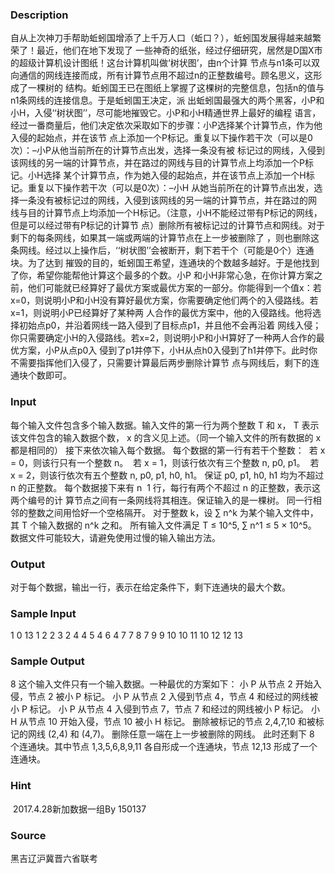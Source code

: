 
### Description
自从上次神刀手帮助蚯蚓国增添了上千万人口（蚯口？），蚯蚓国发展得越来越繁荣了！最近，他们在地下发现了
一些神奇的纸张，经过仔细研究，居然是D国X市的超级计算机设计图纸！这台计算机叫做‘树状图’，由n个计算
节点与n1条可以双向通信的网线连接而成，所有计算节点用不超过n的正整数编号。顾名思义，这形成了一棵树的
结构。蚯蚓国王已在图纸上掌握了这棵树的完整信息，包括n的值与n1条网线的连接信息。于是蚯蚓国王决定，派
出蚯蚓国最强大的两个黑客，小P和小H，入侵‘‘树状图’’，尽可能地摧毁它。小P和小H精通世界上最好的编程
语言，经过一番商量后，他们决定依次采取如下的步骤：小P选择某个计算节点，作为他入侵的起始点，并在该节
点上添加一个P标记。重复以下操作若干次（可以是0次）：–小P从他当前所在的计算节点出发，选择一条没有被
标记过的网线，入侵到该网线的另一端的计算节点，并在路过的网线与目的计算节点上均添加一个P标记。小H选择
某个计算节点，作为她入侵的起始点，并在该节点上添加一个H标记。重复以下操作若干次（可以是0次）：–小H
从她当前所在的计算节点出发，选择一条没有被标记过的网线，入侵到该网线的另一端的计算节点，并在路过的网
线与目的计算节点上均添加一个H标记。（注意，小H不能经过带有P标记的网线，但是可以经过带有P标记的计算节
点）删除所有被标记过的计算节点和网线。对于剩下的每条网线，如果其一端或两端的计算节点在上一步被删除了
，则也删除这条网线。经过以上操作后，‘‘树状图’’会被断开，剩下若干个（可能是0个）连通块。为了达到
摧毁的目的，蚯蚓国王希望，连通块的个数越多越好。于是他找到了你，希望你能帮他计算这个最多的个数。小P
和小H非常心急，在你计算方案之前，他们可能就已经算好了最优方案或最优方案的一部分。你能得到一个值x：若
x=0，则说明小P和小H没有算好最优方案，你需要确定他们两个的入侵路线。若x=1，则说明小P已经算好了某种两
人合作的最优方案中，他的入侵路线。他将选择初始点p0，并沿着网线一路入侵到了目标点p1，并且他不会再沿着
网线入侵；你只需要确定小H的入侵路线。若x=2，则说明小P和小H算好了一种两人合作的最优方案，小P从点p0入
侵到了p1并停下，小H从点h0入侵到了h1并停下。此时你不需要指挥他们入侵了，只需要计算最后两步删除计算节
点与网线后，剩下的连通块个数即可。


### Input
每个输入文件包含多个输入数据。输入文件的第一行为两个整数 T 和 x， T 表示
该文件包含的输入数据个数， x 的含义见上述。（同一个输入文件的所有数据的 x 都是相同的）
接下来依次输入每个数据。
每个数据的第一行有若干个整数：
 若 x = 0，则该行只有一个整数 n。
 若 x = 1，则该行依次有三个整数 n, p0, p1。
 若 x = 2，则该行依次有五个整数 n, p0, p1, h0, h1。
保证 p0, p1, h0, h1 均为不超过 n 的正整数。
每个数据接下来有 n  1 行，每行有两个不超过 n 的正整数，表示这两个编号的计
算节点之间有一条网线将其相连。保证输入的是一棵树。
同一行相邻的整数之间用恰好一个空格隔开。
对于整数 k，设 ∑ n^k 为某个输入文件中，其 T 个输入数据的 n^k 之和。
所有输入文件满足 T ≤ 10^5, ∑ n^1 ≤ 5 × 10^5。
数据文件可能较大，请避免使用过慢的输入输出方法。

### Output
对于每个数据，输出一行，表示在给定条件下，剩下连通块的最大个数。

### Sample Input
1 0
13
1 2
2 3
2 4
4 5
4 6
4 7
7 8
7 9
9 10
10 11
10 12
12 13

### Sample Output
8
这个输入文件只有一个输入数据。一种最优的方案如下：
 小 P 从节点 2 开始入侵，节点 2 被小 P 标记。
 小 P 从节点 2 入侵到节点 4，节点 4 和经过的网线被小 P 标记。
 小 P 从节点 4 入侵到节点 7，节点 7 和经过的网线被小 P 标记。
 小 H 从节点 10 开始入侵，节点 10 被小 H 标记。
 删除被标记的节点 2,4,7,10 和被标记的网线 (2,4) 和 (4,7)。
 删除任意一端在上一步被删除的网线。
此时还剩下 8 个连通块。其中节点 1,3,5,6,8,9,11 各自形成一个连通块，节点 12,13
形成了一个连通块。
### Hint
 2017.4.28新加数据一组By 150137
### Source
黑吉辽沪冀晋六省联考